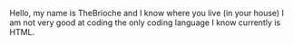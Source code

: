 Hello, my name is TheBrioche and I know where you live (in your house) I am not very good at coding the only coding language I know currently is HTML.

<!---
EXTRAEPICSTUFF/EXTRAEPICSTUFF is a ✨ special ✨ repository because its `README.md` (this file) appears on your GitHub profile.
You can click the Preview link to take a look at your changes.
--->
